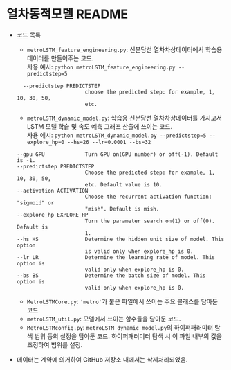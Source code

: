 # 열차동적모델 README

- 코드 목록
  - `metroLSTM_feature_engineering.py`: 신분당선 열차차상데이터에서 학습용 데이터를 만들어주는 코드.  
    사용 예시: `python metroLSTM_feature_engineering.py --predictstep=5`  
    
  ```
    --predictstep PREDICTSTEP
                        choose the predicted step: for example, 1, 10, 30, 50,
                        etc.
  ```
  - `metroLSTM_dynamic_model.py`: 학습용 신분당선 열차차상데이터를 가지고서 LSTM 모델 학습 및 속도 예측 그래프 산출에 쓰이는 코드.  
    사용 예시: `python metroLSTM_dynamic_model.py --predictstep=5 --explore_hp=0 --hs=26 --lr=0.0001 --bs=32`  
    
  ```
  --gpu GPU             Turn GPU on(GPU number) or off(-1). Default is -1.
  --predictstep PREDICTSTEP
                        Choose the predicted step: for example, 1, 10, 30, 50,
                        etc. Default value is 10.
  --activation ACTIVATION
                        Choose the recurrent activation function: "sigmoid" or
                        "mish". Default is mish.
  --explore_hp EXPLORE_HP
                        Turn the parameter search on(1) or off(0). Default is
                        1.
  --hs HS               Determine the hidden unit size of model. This option
                        is valid only when explore_hp is 0.
  --lr LR               Determine the learning rate of model. This option is
                        valid only when explore_hp is 0.
  --bs BS               Determine the batch size of model. This option is
                        valid only when explore_hp is 0.
  ```

  - `MetroLSTMCore.py`: `'metro'`가 붙은 파일에서 쓰이는 주요 클래스를 담아둔 코드.  
  - `metroLSTM_util.py`: 모델에서 쓰이는 함수들을 담아둔 코드.
  - `MetroLSTMconfig.py`: `metroLSTM_dynamic_model.py`의 하이퍼패러미터 탐색 범위 등의 설정을 담아둔 코드. 하이퍼패러미터 탐색 시 이 파일 내부의 값을 조정하여 범위를 설정.  
  
- 데이터는 계약에 의거하여 GitHub 저장소 내에서는 삭제처리되었음.

